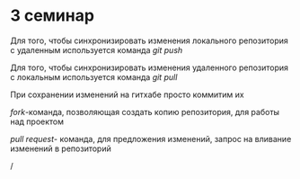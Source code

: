 # 3 семинар

Для того, чтобы синхронизировать изменения локального репозитория с удаленным используется команда *git push*

Для того, чтобы синхронизировать изменения удаленного репозитория с локальным используется команда *git pull*

При сохранении изменений на гитхабе просто коммитим их

*fork*-команда, позволяющая создать копию репозитория, для работы над проектом

*pull request*- команда, для предложения изменений, запрос на вливание изменений в репозиторий

/